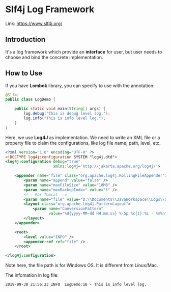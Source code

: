 # Slf4j Log Framework
Link: https://www.slf4j.org/

## Introduction
It's a log framework which provide an **interface** for user, but user needs to choose and bind the concrete implementation.

## How to Use
If you have **Lombok** library, you can specify to use with the annotation:

```java
@Slf4j
public class LogDemo {

    public static void main(String[] args) {
        log.debug("This is debug level log.");
        log.info("This is info level log.");
    }
}
```

Here, we use **Log4J** as implementation.
We need to write an XML file or a property file to claim the configurations, like log file name, path, level, etc.

```xml
<?xml version="1.0" encoding="UTF-8" ?>
<!DOCTYPE log4j:configuration SYSTEM "log4j.dtd">
<log4j:configuration debug="true"
                     xmlns:log4j='http://jakarta.apache.org/log4j/'>

    <appender name="file" class="org.apache.log4j.RollingFileAppender">
        <param name="append" value="false" />
        <param name="maxFileSize" value="10MB" />
        <param name="maxBackupIndex" value="5" />
        <!-- For Tomcat -->
        <param name="file" value="D:\\Documents\\JavaWorkspace\\Logs\\application.log" />
        <layout class="org.apache.log4j.PatternLayout">
            <param name="ConversionPattern"
                   value="%d{yyyy-MM-dd HH:mm:ss} %-5p %c{1}:%L - %m%n" />
        </layout>
    </appender>

    <root>
        <level value="INFO" />
        <appender-ref ref="file" />
    </root>

</log4j:configuration>
```

Note here, the file path is for Windows OS. It is different from Linux/Mac.

The infomation in log file:

```
2019-09-30 21:56:23 INFO  LogDemo:10 - This is info level log.
```
